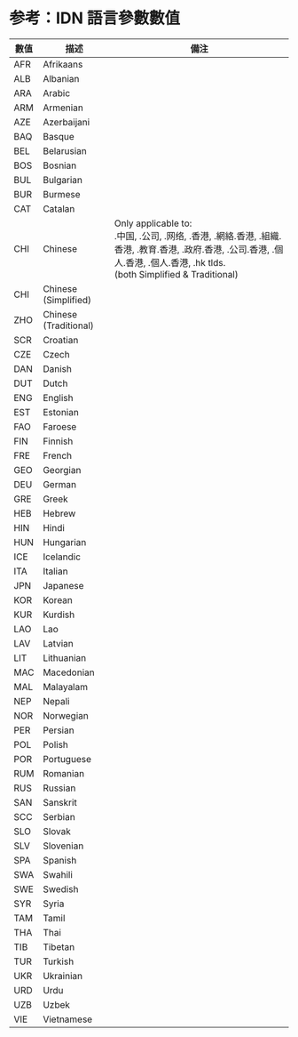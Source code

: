 
# 参考：IDN 語言參數數值

數值 | 描述 | 備注
------|-------------|--------
AFR | Afrikaans
ALB | Albanian
ARA | Arabic
ARM | Armenian
AZE | Azerbaijani
BAQ | Basque
BEL | Belarusian
BOS | Bosnian
BUL | Bulgarian
BUR | Burmese
CAT | Catalan
CHI | Chinese | Only applicable to:<br> .中国, .公司, .网络, .香港, .網絡.香港, .組織.香港, .教育.香港, .政府.香港, .公司.香港, .個人.香港, .個人.香港, .hk tlds.<br>(both Simplified & Traditional)
CHI | Chinese (Simplified)
ZHO | Chinese (Traditional)
SCR | Croatian
CZE | Czech
DAN | Danish
DUT | Dutch
ENG | English
EST | Estonian
FAO | Faroese
FIN | Finnish
FRE | French
GEO | Georgian
DEU | German
GRE | Greek
HEB | Hebrew
HIN | Hindi
HUN | Hungarian
ICE | Icelandic
ITA | Italian
JPN | Japanese
KOR | Korean
KUR | Kurdish
LAO | Lao
LAV | Latvian
LIT | Lithuanian
MAC | Macedonian
MAL | Malayalam
NEP | Nepali
NOR | Norwegian
PER | Persian
POL | Polish
POR | Portuguese
RUM | Romanian
RUS | Russian
SAN | Sanskrit
SCC | Serbian
SLO | Slovak
SLV | Slovenian
SPA | Spanish
SWA | Swahili
SWE | Swedish
SYR | Syria
TAM | Tamil
THA | Thai
TIB | Tibetan
TUR | Turkish
UKR | Ukrainian
URD | Urdu
UZB | Uzbek
VIE | Vietnamese